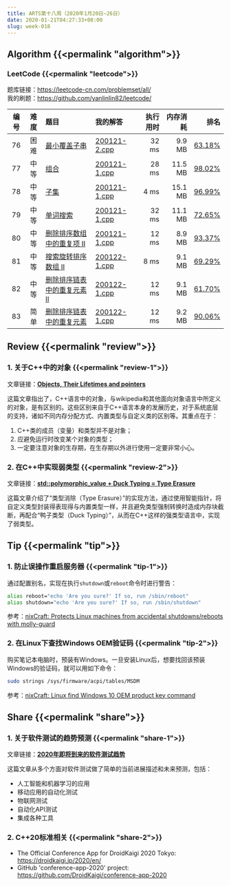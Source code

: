 ```yaml
---
title: ARTS第十八周（2020年1月20日~26日）
date: 2020-01-21T04:27:33+08:00
slug: week-018
---
```


## Algorithm {{<permalink "algorithm">}}

### LeetCode {{<permalink "leetcode">}}

题库链接：<https://leetcode-cn.com/problemset/all/>  
我的刷题：<https://github.com/yanlinlin82/leetcode/>

| 编号 | 难度 | 题目 | 我的解答 | 执行用时 | 内存消耗 | 排名 |
|:----:|:----:|:-----|:---------|---------:|---------:|-----:|
| 76 | 困难 | [最小覆盖子串](https://leetcode-cn.com/problems/minimum-window-substring/) | [200121-2.cpp](https://github.com/yanlinlin82/leetcode/blob/master/00076_minimum-window-substring/200121-2.cpp) | 32 ms | 9.9 MB | [63.18%](https://leetcode-cn.com/submissions/detail/44178648/) |
| 77 | 中等 | [组合](https://leetcode-cn.com/problems/combinations/) | [200121-1,cpp](https://github.com/yanlinlin82/leetcode/blob/master/00077_combinations/200121-1,cpp) | 28 ms | 11.5 MB | [98.02%](https://leetcode-cn.com/submissions/detail/44178792/) |
| 78 | 中等 | [子集](https://leetcode-cn.com/problems/subsets/) | [200121-1,cpp](https://github.com/yanlinlin82/leetcode/blob/master/00078_subsets/200121-1,cpp) | 4 ms | 15.1 MB | [96.99%](https://leetcode-cn.com/submissions/detail/44178849/) |
| 79 | 中等 | [单词搜索](https://leetcode-cn.com/problems/word-search/) | [200121-1,cpp](https://github.com/yanlinlin82/leetcode/blob/master/00079_word-search/200121-1,cpp) | 32 ms | 11.1 MB | [72.65%](https://leetcode-cn.com/submissions/detail/44178964/) |
| 80 | 中等 | [删除排序数组中的重复项 II](https://leetcode-cn.com/problems/remove-duplicates-from-sorted-array-ii/) | [200121-1,cpp](https://github.com/yanlinlin82/leetcode/blob/master/00080_remove-duplicates-from-sorted-array-ii/200121-1,cpp) | 12 ms | 8.9 MB | [93.37%](https://leetcode-cn.com/submissions/detail/44179034/) |
| 81 | 中等 | [搜索旋转排序数组 II](https://leetcode-cn.com/problems/search-in-rotated-sorted-array-ii/) | [200122-1.cpp](https://github.com/yanlinlin82/leetcode/blob/master/00081_search-in-rotated-sorted-array-ii/200122-1.cpp) | 8 ms | 9.1 MB | [69.29%](https://leetcode-cn.com/submissions/detail/44296630/) |
| 82 | 中等 | [删除排序链表中的重复元素 II](https://leetcode-cn.com/problems/remove-duplicates-from-sorted-list-ii/) | [200122-1.cpp](https://github.com/yanlinlin82/leetcode/blob/master/00082_remove-duplicates-from-sorted-list-ii/200122-1.cpp) | 12 ms | 9.1 MB | [61.70%](https://leetcode-cn.com/submissions/detail/44301383/) |
| 83 | 简单 | [删除排序链表中的重复元素](https://leetcode-cn.com/problems/remove-duplicates-from-sorted-list/) | [200122-1.cpp](https://github.com/yanlinlin82/leetcode/blob/master/00083_remove-duplicates-from-sorted-list/200122-1.cpp) | 12 ms | 9.2 MB | [90.06%](https://leetcode-cn.com/submissions/detail/44302885/) |

## Review {{<permalink "review">}}

### 1. 关于C++中的对象 {{<permalink "review-1">}}

文章链接：**[Objects, Their Lifetimes and pointers](https://blog.panicsoftware.com/objects-their-lifetimes-and-pointers/)**

这篇文章指出了，C++语言中的对象，与wikipedia和其他面向对象语言中所定义的对象，是有区别的。这些区别来自于C++语言本身的发展历史，对于系统底层的支持，诸如不同内存分配方式、内置类型与自定义类的区别等。其重点在于：

1. C++类的成员（变量）和类型并不是对象；
2. 应避免运行时改变某个对象的类型；
3. 一定要注意对象的生存期，在生存期以外进行使用一定要非常小心。

### 2. 在C++中实现弱类型 {{<permalink "review-2">}}

文章链接：**[std::polymorphic\_value + Duck Typing = Type Erasure](https://foonathan.net/2020/01/type-erasure/)**

这篇文章介绍了“类型消除（Type Erasure）”的实现方法，通过使用智能指针，将自定义类型封装得表现得与内置类型一样，并且避免类型强制转换时造成内存块截断，再配合“鸭子类型（Duck Typing）”，从而在C++这样的强类型语言中，实现了弱类型。

## Tip {{<permalink "tip">}}

### 1. 防止误操作重启服务器 {{<permalink "tip-1">}}

通过配置别名，实现在执行`shutdown`或`reboot`命令时进行警告：

```sh
alias reboot="echo 'Are you sure?' If so, run /sbin/reboot"
alias shutdown="echo 'Are you sure?' If so, run /sbin/shutdown"
```

参考：[nixCraft: Protects Linux machines from accidental shutdowns/reboots with molly-guard](https://www.cyberciti.biz/hardware/how-to-protects-linux-and-unix-machines-from-accidental-shutdownsreboots-with-molly-guard/)

### 2. 在Linux下查找Windows OEM验证码 {{<permalink "tip-2">}}

购买笔记本电脑时，预装有Windows。一旦安装Linux后，想要找回该预装Windows的验证码，就可以用如下命令：

```sh
sudo strings /sys/firmware/acpi/tables/MSDM
```

参考：[nixCraft: Linux find Windows 10 OEM product key command](https://www.cyberciti.biz/faq/linux-find-windows-10-oem-product-key-command/)

## Share {{<permalink "share">}}

### 1. 关于软件测试的趋势预测 {{<permalink "share-1">}}

文章链接：**[2020年即将到来的软件测试趋势](https://www.qaseven.cn/posts/upcoming-software-testing-trends-in-2020.html)**

这篇文章从多个方面对软件测试做了简单的当前进展描述和未来预测，包括：

* 人工智能和机器学习的应用
* 移动应用的自动化测试
* 物联网测试
* 自动化API测试
* 集成各种工具

### 2. C++20标准相关 {{<permalink "share-2">}}

* The Official Conference App for DroidKaigi 2020 Tokyo: <https://droidkaigi.jp/2020/en/>
* GitHub 'conference-app-2020' project: <https://github.com/DroidKaigi/conference-app-2020>
